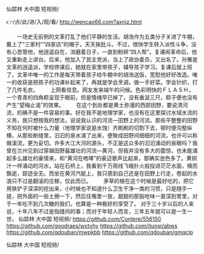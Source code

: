 
仙踪林 大中国 短视频/




👉/点/此/进/入/观/看/ http://wencao66.com?axnjz.html




　　一场史无前例的文革打乱了他们平静的生活。胡浩作为五类分子关进了牛棚，戴上了“三家村”“四家店”的帽子，天天挨批斗。不过，很快学生转入派性斗争，没有心思管他，他逍遥自在，消磨着日子，一直到粉碎“四人帮”。复课闹革命后，他又重新走上讲台。后来，他加入了民主党派，当上了政协委员，又出名了。孙雅是文革的逍遥派，学校停课后，她就在家里带孩子，辅导孩子学习。复课后就上班了。文革中唯一的工作是每天带着孩子给牛棚中的胡浩送饭，宽慰他好好改造。唯一的收获是把孩子的功课补起来了，再就是学会烹调，做一手好菜。学会针织，打了几件毛衣。
　　上网看信息。网友发来端午的问候。色彩明快的ＦＬＡＳＨ，一个青青的四角粽呈现于眼前，但是情绪早已掉了，没有垂涎三尺，粽子便也没有产生“望梅止渴”的效果。
　　在这个到处都是黄土弥漫的西部田野，要说清河流，的确不是一件容易的事。好在我不是地理学家，也没有在这里探讨水域水流的义务，我只想按我的想法，说说我认识的河流—田野上的河流。那些平整整的田野不知在何时被什么力量（地理学家说是水蚀）齐刷刷的切割下去，顿时便沟壑纵横，从那些断缝里，汩汩的泉水涌了出来，便聚成田野间细细的河流，也许可以称做溪流，更为妥切。许多大江大河的源头，不正是这众多的汩汩涌动的泉眼吗？我曾在兰州见到过穿越田野最雄壮的河流—黄河，但我并没有多大的震惊，也未能涌起多么雄壮的豪情来，和“黄河在咆哮”的豪迈歌声比起来，那确实逊色多了。黄铜汁一样涌动的河水，站在石桥上，我看到千万雨线飞蛾扑火般投进茫茫水面，倏而飘逝，踪迹全无。而坐在黄河汽艇上，我只感到自己还是在田野上行走，卷起的水浪只不过是翻滚的庄稼，仅此而已。
　　茅草的根在这个时候是最好吃的，把它用铁铲子深深的挖出来，小时候也不知道什么卫生干净一类的习惯，只是随手一搓，把外面的一些土擦一下，然后往嘴里一放，甜甜的那股呛味一直深到胃里，对于一年吃不到几次糖的我们，也算是一种极好的享受了。
		对于三十岁以后的人来说，十年八年不过是指缝间的事；而对于年轻人而言，三年五年就可以是一生一世。
仙踪林 大中国 短视频/ https://github.com/Contere/556150
https://github.com/goodraes/wxtvhy
https://github.com/itunsr/abws
https://github.com/qdouban/mwpkbb
https://github.com/qdouban/gmqclp





仙踪林 大中国 短视频/

